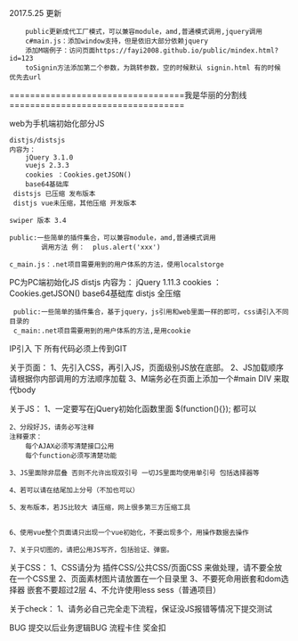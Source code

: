 2017.5.25
更新

        public更新成代工厂模式，可以兼容module，amd,普通模式调用,jquery调用
        c#main.js：添加window支持，但是依旧大部分依赖jquery
        添加M端例子：访问页面https://fayi2008.github.io/public/mindex.html?id=123
        toSignin方法添加第二个参数，为跳转参数，空的时候默认 signin.html 有的时候 优先去url

==================================我是华丽的分割线==================================

web为手机端初始化部分JS

    distjs/distsjs
    内容为：
        jQuery 3.1.0
        vuejs 2.3.3
        cookies ：Cookies.getJSON()
        base64基础库
     distsjs 已压缩 发布版本
     distjs vue未压缩，其他压缩 开发版本

    swiper 版本 3.4

    public:一些简单的插件集合，可以兼容module，amd,普通模式调用
            调用方法 例：  plus.alert('xxx')

    c_main.js：.net项目需要用到的用户体系的方法，使用localstorge


PC为PC端初始化JS
     distjs
        内容为：
            jQuery 1.11.3
            cookies ：Cookies.getJSON()
            base64基础库
         distjs 全压缩

     public:一些简单的插件集合，基于jquery，js引用和web里面一样的即可，css请引入不同目录的
     c_main:.net项目需要用到的用户体系的方法,是用cookie

IP引入 下
所有代码必须上传到GIT

关于页面：
    1、先引入CSS，再引入JS，页面级别JS放在底部。
    2、JS加载顺序请根据你内部调用的方法顺序加载
    3、M端务必在页面上添加一个#main DIV 来取代body


关于JS：
    1、一定要写在jQuery初始化函数里面
    $(function(){});    都可以

    2、分段好JS，请务必写注释
    注释要求：
        每个AJAX必须写清楚接口公用
        每个function必须写清楚功能

    3、JS里面除非层叠 否则不允许出现双引号 一切JS里面均使用单引号 包括选择器等

    4、若可以请在结尾加上分号（不加也可以）

    5、发布版本，若JS比较大 请压缩，网上很多第三方压缩工具


    6、使用vue整个页面请只出现一个vue初始化，不要出现多个，用操作数据去操作

    7、关于只切图的，请把公用JS写齐，包括验证、弹窗。

关于CSS：
    1、CSS请分为 插件CSS/公共CSS/页面CSS 来做处理，请不要全放在一个CSS里
    2、页面素材图片请放置在一个目录里
    3、不要死命用嵌套和dom选择器 嵌套不要超过2层
    4、不允许使用less sess（普通项目）

关于check：
    1、请务必自己完全走下流程，保证没JS报错等情况下提交测试

BUG 提交以后业务逻辑BUG 流程卡住 奖金扣
